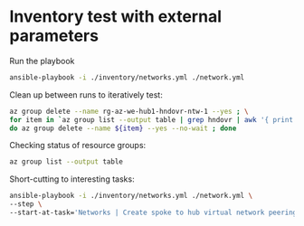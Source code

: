 # Inventory test with external parameters

Run the playbook

```bash
ansible-playbook -i ./inventory/networks.yml ./network.yml
```

Clean up between runs to iteratively test:

```bash
az group delete --name rg-az-we-hub1-hndovr-ntw-1 --yes ; \
for item in `az group list --output table | grep hndovr | awk '{ print $1 }'` ; \
do az group delete --name ${item} --yes --no-wait ; done
```

Checking status of resource groups:

```bash
az group list --output table
```

Short-cutting to interesting tasks:

```bash
ansible-playbook -i ./inventory/networks.yml ./network.yml \
--step \
--start-at-task='Networks | Create spoke to hub virtual network peering'
```
